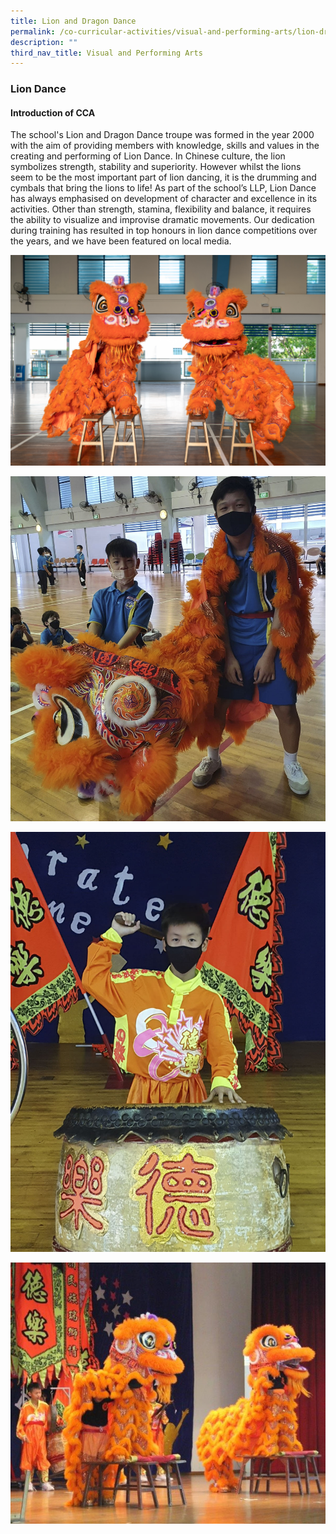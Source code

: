 ```yaml
---
title: Lion and Dragon Dance
permalink: /co-curricular-activities/visual-and-performing-arts/lion-dragon-dance/
description: ""
third_nav_title: Visual and Performing Arts
---
```

### **Lion Dance**

#### **Introduction of CCA**
The school's Lion and Dragon Dance troupe was formed in the year 2000 with the aim of providing members with knowledge, skills and values in the creating and performing of Lion Dance. In Chinese culture, the lion symbolizes strength, stability and superiority. However whilst the lions seem to be the most important part of lion dancing, it is the drumming and cymbals that bring the lions to life!  As part of the school’s LLP, Lion Dance has always emphasised on development of character and excellence in its activities. Other than strength, stamina, flexibility and balance, it requires the ability to visualize and improvise dramatic movements. Our dedication during training has resulted in top honours in lion dance competitions over the years, and we have been featured on local media.

<img src="/images/vpa5.jpg">

![](/images/2023%20CCA/Lion%20Dance1.jpg)

![](/images/2023%20CCA/Lion%20Dance2.jpg)

![](/images/2023%20CCA/Lion%20Dance3.jpg)
